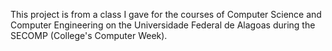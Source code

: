 This project is from a class I gave for the courses of Computer Science and Computer Engineering on the Universidade Federal de Alagoas during the SECOMP (College's Computer Week).
